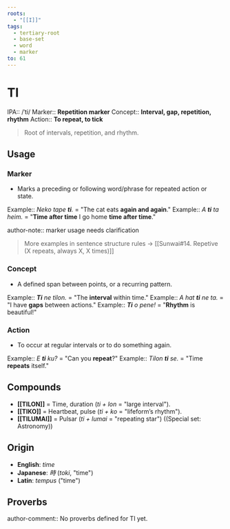 ```yaml
---
roots:
  - "[[I]]"
tags:
  - tertiary-root
  - base-set
  - word
  - marker
to: 61
---
```


# TI

IPA::				/ˈti/
Marker::		**Repetition marker**
Concept::		**Interval, gap, repetition, rhythm**
Action::		**To repeat, to tick**

> Root of intervals, repetition, and rhythm.

## Usage

### Marker
*   Marks a preceding or following word/phrase for repeated action or state.

Example::	*Neko tape **ti**.* = "The cat eats **again and again**."
Example::	*A **ti** ta heim.* = "**Time after time** I go home **time after time**." 

author-note:: marker usage needs clarification

> More examples in sentence structure rules -> [[Sunwai#14. Repetive (X repeats, always X, X times)]]

### Concept
*   A defined span between points, or a recurring pattern.

Example::	***Ti** ne tilon.* = "The **interval** within time."
Example::	*A hat **ti** ne ta.* = "I have **gaps** between actions."
Example::	***Ti** o pene!* = "**Rhythm** is beautiful!"

### Action
*   To occur at regular intervals or to do something again.

Example::	*E **ti** ku?* = "Can you **repeat**?"
Example::	*Tilon **ti** se.* = "Time **repeats** itself."

## Compounds
- **[[TILON]]** = Time, duration (*ti + lon* = "large interval").
- **[[TIKO]]** = Heartbeat, pulse (*ti + ko* = "lifeform’s rhythm").
- **[[TILUMAI]]** = Pulsar (*ti + lumai* = "repeating star") ((Special set: Astronomy))

## Origin
- **English**: _time_
- **Japanese**: _時_ (_toki_, "time")
- **Latin**: _tempus_ ("time")

## Proverbs

author-comment:: No proverbs defined for TI yet.